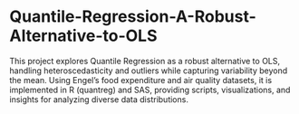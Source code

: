# Quantile-Regression-A-Robust-Alternative-to-OLS
This project explores Quantile Regression as a robust alternative to OLS, handling heteroscedasticity and outliers while capturing variability beyond the mean. Using Engel’s food expenditure and air quality datasets, it is implemented in R (quantreg) and SAS, providing scripts, visualizations, and insights for analyzing diverse data distributions.
